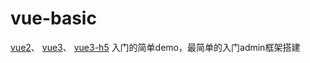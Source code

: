 # vue-basic
[vue2](./vue2/README.md)、
[vue3](./vue3/README.md)、
[vue3-h5](./vue3-h5/README.md)
入门的简单demo，最简单的入门admin框架搭建
